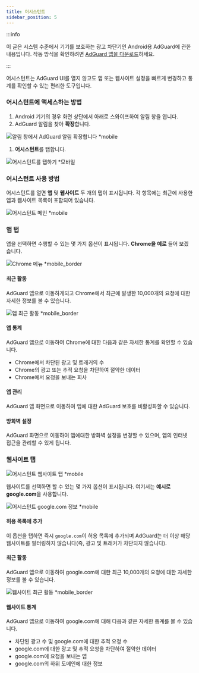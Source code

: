 ```yaml
---
title: 어시스턴트
sidebar_position: 5
---
```


:::info

이 글은 시스템 수준에서 기기를 보호하는 광고 차단기인 Android용 AdGuard에 관한 내용입니다. 작동 방식을 확인하려면 [AdGuard 앱을 다운로드](https://agrd.io/download-kb-adblock)하세요.

:::

어시스턴트는 AdGuard UI를 열지 않고도 앱 또는 웹사이트 설정을 빠르게 변경하고 통계를 확인할 수 있는 편리한 도구입니다.

### 어시스턴트에 액세스하는 방법

1. Android 기기의 경우 화면 상단에서 아래로 스와이프하여 알림 창을 엽니다.
2. AdGuard 알림을 찾아 **확장**합니다.

![알림 창에서 AdGuard 알림 확장합니다 \*mobile](https://cdn.adtidy.org/blog/new/jkksbhassistant-shade.png)

1. **어시스턴트**를 탭합니다.

![어시스턴트를 탭하기 \*모바일](https://cdn.adtidy.org/blog/new/1qvlhassistant-tap-assistant.jpg)

### 어시스턴트 사용 방법

어시스턴트를 열면 **앱** 및 **웹사이트** 두 개의 탭이 표시됩니다. 각 항목에는 최근에 사용한 앱과 웹사이트 목록이 포함되어 있습니다.

![어시스턴트 메인 \*mobile](https://cdn.adtidy.org/blog/new/i5mljAssistant-main.jpg)

### 앱 탭

앱을 선택하면 수행할 수 있는 몇 가지 옵션이 표시됩니다. **Chrome을 예로** 들어 보겠습니다.

![Chrome 메뉴 \*mobile_border](https://cdn.adtidy.org/blog/new/e1sr4Chrome-assistant.jpg)

#### 최근 활동

AdGuard 앱으로 이동하게되고 Chrome에서 최근에 발생한 10,000개의 요청에 대한 자세한 정보를 볼 수 있습니다.

![앱 최근 활동 \*mobile_border](https://cdn.adtidy.org/blog/new/66hpechrome-recent-activity.png)

#### 앱 통계

AdGuard 앱으로 이동하여 Chrome에 대한 다음과 같은 자세한 통계를 확인할 수 있습니다.

- Chrome에서 차단된 광고 및 트래커의 수
- Chrome의 광고 또는 추적 요청을 차단하여 절약한 데이터
- Chrome에서 요청을 보내는 회사

#### 앱 관리

AdGuard 앱 화면으로 이동하여 앱에 대한 AdGuard 보호를 비활성화할 수 있습니다.

#### 방화벽 설정

AdGuard 화면으로 이동하여 앱에대한 방화벽 설정을 변경할 수 있으며, 앱의 인터넷 접근을 관리할 수 있게 됩니다.

### 웹사이트 탭

![어시스턴트 웹사이트 탭 \*mobile](https://cdn.adtidy.org/blog/new/74y9rAssistant-websites.jpg)

웹사이트를 선택하면 할 수 있는 몇 가지 옵션이 표시됩니다. 여기서는 **예시로 google.com**을 사용합니다.

![어시스턴트 google.com 정보 \*mobile](https://cdn.adtidy.org/blog/new/tht0tgoogle-com-assistant.jpg)

#### 허용 목록에 추가

이 옵션을 탭하면 즉시 `google.com`이 허용 목록에 추가되며 AdGuard는 더 이상 해당 웹사이트를 필터링하지 않습니다(즉, 광고 및 트래커가 차단되지 않습니다).

#### 최근 활동

AdGuard 앱으로 이동하여 google.com에 대한 최근 10,000개의 요청에 대한 자세한 정보를 볼 수 있습니다.

![웹사이트 최근 활동 \*mobile_border](https://cdn.adtidy.org/blog/new/xq7f3assistant-website-recent-activity.png)

#### 웹사이트 통계

AdGuard 앱으로 이동하여 google.com에 대해 다음과 같은 자세한 통계를 볼 수 있습니다.

- 차단된 광고 수 및 google.com에 대한 추적 요청 수
- google.com에 대한 광고 및 추적 요청을 차단하여 절약한 데이터
- google.com에 요청을 보내는 앱
- google.com의 하위 도메인에 대한 정보
